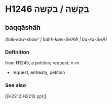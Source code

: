 # H1246 בַּקָּשָׁה / בקשה

## baqqâshâh

_(bak-kaw-shaw' | bahk-kaw-SHAW | ba-ka-SHA)_

### Definition

from H1245; a petition; request; n-m

- request, entreaty, petition

### See also

[[H2212|H2212 זקק]]
